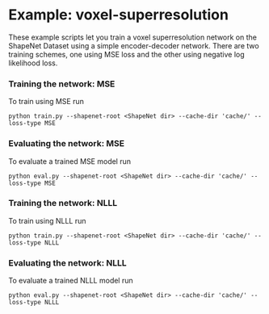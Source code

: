 # Example: voxel-superresolution

These example scripts let you train a voxel superresolution network on the ShapeNet Dataset using a simple encoder-decoder network. There are two training schemes, one using MSE loss and the other using negative log likelihood loss. 


### Training the network: MSE

To train using MSE run
```
python train.py --shapenet-root <ShapeNet dir> --cache-dir 'cache/' --loss-type MSE
```


### Evaluating the network: MSE

To evaluate a trained MSE model run 
```
python eval.py --shapenet-root <ShapeNet dir> --cache-dir 'cache/' --loss-type MSE
```

### Training the network: NLLL

To train using NLLL run
```
python train.py --shapenet-root <ShapeNet dir> --cache-dir 'cache/' --loss-type NLLL
```


### Evaluating the network: NLLL

To evaluate a trained NLLL model run 
```
python eval.py --shapenet-root <ShapeNet dir> --cache-dir 'cache/' --loss-type NLLL
```
